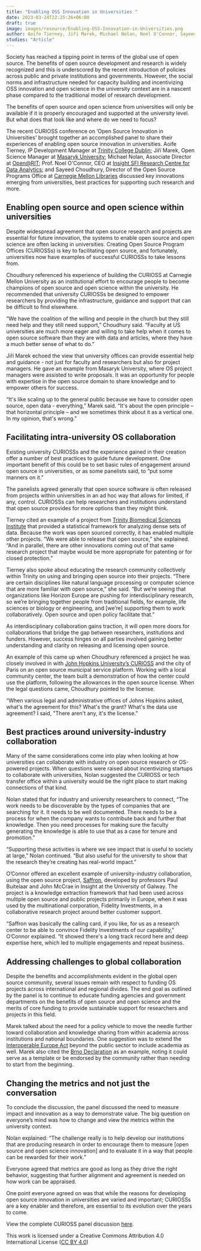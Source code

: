 ```yaml
---
title: "Enabling OSS Innovation in Universities "
date: 2023-03-24T22:25:26+06:00
draft: true
image: images/resource/Enabling-OSS-Innovation-in-Universities.png
author: Aoife Tierney, Jiří Marek, Michael Nolan, Noel O'Connor, Sayeed Choudhury, Colleen Maloney, Clare Dillon and Ciara Flanagan
studies: "Article"
---
```


Society has reached a tipping point in terms of the global use of open source. The benefits of open source development and research is widely recognized and this is underscored by the recent introduction of policies across public and private institutions and governments. However, the social norms and infrastructure needed for capacity building and incentivizing OSS innovation and open science in the university context are in a nascent phase compared to the traditional model of research development.

The benefits of open source and open science from universities will only be available if it is properly encouraged and supported at the university level. But what does that look like and where do we need to focus? 

The recent CURIOSS conference on ‘Open Source Innovation in Universities' brought together an accomplished panel to share their experiences of enabling open source innovation in universities. Aoife Tierney, IP Development Manager at [Trinity College Dublin](https://www.tcd.ie/); Jiří Marek, Open Science Manager at [Masaryk University](https://www.muni.cz/en); Michael Nolan, Associate Director at [Open@RIT](https://www.rit.edu/research/open); Prof. Noel O'Connor, CEO at [Insight SFI Research Centre for Data Analytics](https://www.insight-centre.org/); and Sayeed Choudhury, Director of the Open Source Programs Office at [Carnegie Mellon Libraries](https://www.library.cmu.edu/) discussed key innovations emerging from universities, best practices for supporting such research and more. 

## Enabling open source and open science within universities

Despite widespread agreement that open source research and projects are essential for future innovation, the systems to enable open source and open science are often lacking in universities. Creating Open Source Program Offices (CURIOSSs) is key to facilitating open source, and fortunately, universities now have examples of successful CURIOSSs to take lessons from.

Choudhury referenced his experience of building the CURIOSS at Carnegie Mellon University as an institutional effort to encourage people to become champions of open source and open science within the university. He recommended that university CURIOSSs be designed to empower researchers by providing the infrastructure, guidance and support that can be difficult to find elsewhere. 

“We have the coalition of the willing and people in the church but they still need help and they still need support,” Choudhury said. “Faculty at US universities are much more eager and willing to take help when it comes to open source software than they are with data and articles, where they have a much better sense of what to do.” 

Jiří Marek echoed the view that university offices can provide essential help and guidance - not just for faculty and researchers but also for project managers. He gave an example from Masaryk University, where OS project managers were assisted to write proposals. It was an opportunity for people with expertise in the open source domain to share knowledge and to empower others for success.
 
“It's like scaling up to the general public because we have to consider open source, open data - everything,” Marek said. “It's about the open principle – that horizontal principle – and we sometimes think about it as a vertical one. In my opinion, that's wrong.”

## Facilitating intra-university OS collaboration 

Existing university CURIOSSs and the experience gained in their creation offer a number of best practices to guide future development. One important benefit of this could be to set basic rules of engagement around open source in universities, or as some panelists said, to “put some manners on it.” 

The panelists agreed generally that open source software is often released from projects within universities in an ad hoc way that allows for limited, if any, control. CURIOSSs can help researchers and institutions understand that open source provides for more options than they might think.

Tierney cited an example of a project from [Trinity Biomedical Sciences Institute](https://www.tcd.ie/biosciences/) that provided a statistical framework for analyzing dense sets of data. Because the work was open sourced correctly, it has enabled multiple other projects. “We were able to release that open source,” she explained. “And in parallel, there are other innovations coming out of that same research project that maybe would be more appropriate for patenting or for closed protection.”

Tierney also spoke about educating the research community collectively within Trinity on using and bringing open source into their projects. “There are certain disciplines like natural language processing or computer science that are more familiar with open source,” she said. “But we’re seeing that organizations like Horizon Europe are pushing for interdisciplinary research, so we’re bringing together people from traditional fields, for example, life sciences or biology or engineering, and [we’re] supporting them to work collaboratively. Open source and open policy facilitate that.”

As interdisciplinary collaboration gains traction, it will open more doors for collaborations that bridge the gap between researchers, institutions and funders. However, success hinges on all parties involved gaining better understanding and clarity on releasing and licensing open source.

An example of this came up when Choudhury referenced a project he was closely involved in with [John Hopkins University’s CURIOSS](https://drcc.library.jhu.edu/open-source-programs-office/) and the city of Paris on an open source municipal service platform. Working with a local community center, the team built a demonstration of how the center could use the platform, following the allowances in the open source license. When the legal questions came, Choudhury pointed to the license.

“When various legal and administrative offices of Johns Hopkins asked, what's the agreement for this? What's the grant? What's the data use agreement? I said, "There aren't any, it's the license.”

## Best practices around university-industry collaboration  

Many of the same considerations come into play when looking at how universities can collaborate with industry on open source research or OS-powered projects. When questions were raised about incentivizing startups to collaborate with universities, Nolan suggested the CURIOSS or tech transfer office within a university would be the right place to start making connections of that kind.  

Nolan stated that for industry and university researchers to connect, “The work needs to be discoverable by the types of companies that are searching for it. It needs to be well documented. There needs to be a process for when the company wants to contribute back and further that knowledge. Then you need processes for making sure the faculty generating the knowledge is able to use that as a case for tenure and promotion.”

“Supporting these activities is where we see impact that is useful to society at large,” Nolan continued. “But also useful for the university to show that the research they’re creating has real-world impact.”

O’Connor offered an excellent example of university-industry collaboration, using the open source project, [Saffron](https://saffron.insight-centre.org/), developed by professors Paul Buitelaar and John McCrae in Insight at the University of Galway. The project is a knowledge extraction framework that had been used across multiple open source and public projects primarily in Europe, when it was used by the multinational corporation, Fidelity Investments, in a collaborative research project around better customer support. 

“Saffron was basically the calling card, if you like, for us as a research center to be able to convince Fidelity Investments of our capability,” O’Connor explained. “It showed there's a long track record here and deep expertise here, which led to multiple engagements and repeat business. 

## Addressing challenges to global collaboration

Despite the benefits and accomplishments evident in the global open source community, several issues remain with respect to funding OS projects across international and regional divides. The end goal as outlined by the panel is to continue to educate funding agencies and government departments on the benefits of open source and open science and the merits of core funding to provide sustainable support for researchers and projects in this field. 

Marek talked about the need for a policy vehicle to move the needle further toward collaboration and knowledge sharing from within academia across institutions and national boundaries. One suggestion was to extend the [Interoperable Europe Act](https://commission.europa.eu/publications/interoperable-europe-act-proposal_en) beyond the public sector to include academia as well. Marek also cited the [Brno Declaration](https://www.esfri.eu/latest-esfri-news/brno-declaration-ris) as an example, noting it could serve as a template or be endorsed by the community rather than needing to start from the beginning. 

## Changing the metrics and not just the conversation

To conclude the discussion, the panel discussed the need to measure impact and innovation as a way to demonstrate value. The big question on everyone’s mind was how to change and view the metrics within the university context. 

Nolan explained: “The challenge really is to help develop our institutions that are producing research in order to encourage them to measure [open source and open science innovation] and to evaluate it in a way that people can be rewarded for their work.” 

Everyone agreed that metrics are good as long as they drive the right behavior, suggesting that further alignment and agreement is needed on how work can be appraised.

One point everyone agreed on was that while the reasons for developing open source innovation in universities are varied and important; CURIOSSs are a key enabler and therefore, are essential to its evolution over the years to come.

View the complete CURIOSS panel discussion [here](https://www.youtube.com/watch?v=vdFdd4tK4RQ).

This work is licensed under a Creative Commons Attribution 4.0 International License ([CC BY 4.0](https://creativecommons.org/licenses/by/4.0/))
